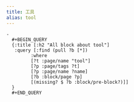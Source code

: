 ```yaml
---
title: 工具
alias: tool
---
```


	-
	  #+BEGIN_QUERY
	  {:title [:h2 "All block about tool"]
	   :query [:find (pull ?b [*])
	         :where
	         [?t :page/name "tool"]
	         [?p :page/tags ?t]
	         [?p :page/name ?name]
	         [?b :block/page ?p]
	         [(missing? $ ?b :block/pre-block?)]]
	  }
	  #+END_QUERY